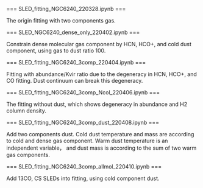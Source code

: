 === SLED_fitting_NGC6240_220328.ipynb ===

The origin fitting with two components gas.

=== SLED_NGC6240_dense_only_220402.ipynb ===

Constrain dense molecular gas component by HCN, HCO+, and cold dust component, using gas to dust ratio 100.

=== SLED_fitting_NGC6240_3comp_220404.ipynb ===

Fitting with abundance/Kvir ratio due to the degeneracy in HCN, HCO+, and CO fitting. Dust continuum can break this degeneracy.

=== SLED_fitting_NGC6240_3comp_Ncol_220406.ipynb ===

The fitting without dust, which shows degeneracy in abundance and H2 column density.

=== SLED_fitting_NGC6240_3comp_dust_220408.ipynb ===

Add two components dust. Cold dust temperature and mass are according to cold and dense gas component. Warm dust temperature is an independent variable， and
dust mass is according to the sum of two warm gas components.

=== SLED_fitting_NGC6240_3comp_allmol_220410.ipynb ===

Add 13CO, CS SLEDs into fitting, using cold component dust.
